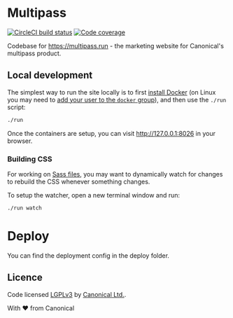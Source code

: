 # Multipass

[![CircleCI build status](https://circleci.com/gh/canonical-web-and-design/multipass.run.svg?style=shield)](https://circleci.com/gh/canonical-web-and-design/multipass.run)
[![Code coverage](https://codecov.io/gh/canonical-web-and-design/multipass.run/branch/master/graph/badge.svg)](https://codecov.io/gh/canonical-web-and-design/multipass.run)

Codebase for https://multipass.run - the marketing website for Canonical's multipass product.

## Local development

The simplest way to run the site locally is to first [install Docker](https://docs.docker.com/engine/installation/) (on Linux you may need to [add your user to the `docker` group](https://docs.docker.com/engine/installation/linux/linux-postinstall/)), and then use the `./run` script:

```bash
./run
```

Once the containers are setup, you can visit <http://127.0.0.1:8026> in your browser.

### Building CSS

For working on [Sass files](static/sass), you may want to dynamically watch for changes to rebuild the CSS whenever something changes.

To setup the watcher, open a new terminal window and run:

```bash
./run watch
```

# Deploy

You can find the deployment config in the deploy folder.

## Licence

Code licensed [LGPLv3](http://opensource.org/licenses/lgpl-3.0.html) by [Canonical Ltd.](http://www.canonical.com/).

With ♥ from Canonical
